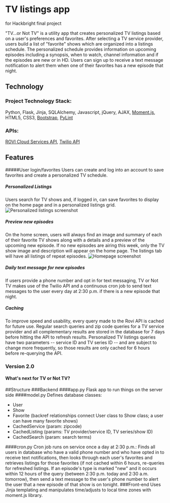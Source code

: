# TV listings app
for Hackbright final project

"TV...or Not TV" is a utility app that creates personalized TV listings based on a user's preferences and favorites. After selecting a TV service provider, users build a list of "favorite" shows which are organized into a listings schedule. The personalized schedule provides information on upcoming episodes including a synopsis, when to watch, channel information and if the episodes are new or in HD. Users can sign up to receive a text message notification to alert them when one of their favorites has a new episode that night.

## Technology

### Project Technology Stack:
Python, Flask, Jinja, SQLAlchemy, Javascript, jQuery, AJAX, [Moment.js](http://momentjs.com/), HTML5, CSS3, [Bootstrap](http://getbootstrap.com/), [PyLint](http://www.pylint.org/)

### APIs:
[ROVI Cloud Services API](http://developer.rovicorp.com/docs), [Twilio API](https://www.twilio.com/)

## Features
#####User login/favorites
Users can create and log into an account to save favorites and create a personalized TV schedule.
##### Personalized Listings
Users search for TV shows and, if logged in, can save favorites to display on the home page and in a personalized listings grid.
![Personalized listings screenshot](http://s27.postimg.org/68y2xhftv/Screen_Shot_2015_03_17_at_7_58_43_PM.png)
##### Preview new episodes
On the home screen, users will always find an image and summary of each of their favorite TV shows along with a details and a preview of the upcoming new episode. If no new episodes are airing this week, only the TV show image and description will appear on the home page. The listings tab will have all listings of repeat episodes.
![Homepage screenshot](http://s14.postimg.org/l3t8tmtyp/Screen_Shot_2015_03_17_at_7_58_23_PM.png)
##### Daily text message for new episodes
If users provide a phone number and opt in for text messaging, TV or Not TV makes use of the Twilio API and a continuous cron job to send text messages to the user every day at 2:30 p.m. if there is a new episode that night.
##### Caching
To improve speed and usability, every query made to the Rovi API is cached for future use. Regular search queries and zip code queries for a TV service provider and all complementary results are stored in the database for 7 days before hitting the API to refresh results. Personalized TV listings queries have two parameters -- service ID and TV series ID -- and are subject to change more frequently, so those results are only cached for 6 hours before re-querying the API.

### Version 2.0
#### What's next for TV or Not TV?

##Structure
###Backend
####app.py
Flask app to run things on the server side
####model.py
Defines database classes:
- User
- Show
- Favorite (backref relationships connect User class to Show class; a user can have many favorite shows)
- CachedService (param: zipcode)
- CachedListing (params: TV provider/service ID, TV series/show ID)
- CachedSearch (param: search terms)

####cron.py
Cron job runs on service once a day at 2:30 p.m.: Finds all users in database who have a valid phone number and who have opted in to receive text notifications, then looks through each user's favorites and retrieves listings for those favorites (if not cached within 6 hours, re-queries for refreshed listings. If an episode's type is marked "new" and it occurs within 12 hours of the query (between 2:30 p.m. today and 2:30 a.m. tomorrow), then send a text message to the user's phone number to alert the user that a new episode of that show is on tonight.
###Front-end
Uses Jinja templating and manipulates time/adjusts to local time zones with moment.js library.
